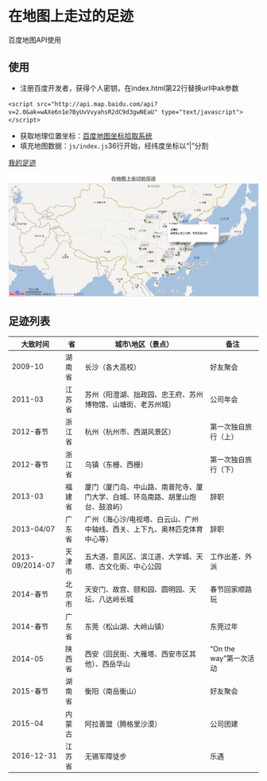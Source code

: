 # 在地图上走过的足迹

百度地图API使用

## 使用
+ 注册百度开发者，获得个人密钥，在index.html第22行替换url中ak参数
```
<script src="http://api.map.baidu.com/api?v=2.0&ak=wAXe6n1e7ByUvVvyahsR2dC9d3gwNEaU" type="text/javascript"></script>
```
+ 获取地理位置坐标：[百度地图坐标拾取系统](http://api.map.baidu.com/lbsapi/getpoint/index.html)
+ 填充地图数据：`js/index.js`36行开始，经纬度坐标以“|”分割

[我的足迹](http://duni.sinaapp.com/obj/zuji/)

![我的足迹](img/1.png)

## 足迹列表

|大致时间 |省      |城市\地区（景点）		|备注 			|
|---------|--------|----------------------------|-----------------------|
|2009-10  |湖南省  |长沙（各大高校）		|好友聚会		|
|2011-03  |江苏省  |苏州（阳澄湖、拙政园、忠王府、苏州博物馆、山塘街、老苏州城）| 公司年会 |
|2012-春节|浙江省  |杭州（杭州市、西湖风景区）|第一次独自旅行（上）|
|2012-春节|浙江省  |乌镇（东栅、西栅）	      |第一次独自旅行（下）|
|2013-03  |福建省  |厦门（厦门岛、中山路、南普陀寺、厦门大学、白城、环岛南路、胡里山炮台、鼓浪屿）|辞职|
|2013-04/07|广东省|广州（海心沙/电视塔、白云山、广州中轴线、西关、上下九、奥林匹克体育中心等）|辞职|
|2013-09/2014-07|天津市|五大道、意风区、滨江道、大学城、天塔、古文化街、中心公园|工作出差、外派|
|2014-春节|北京市|天安门、故宫、颐和园、圆明园、天坛、八达岭长城|春节回家顺路玩|
|2014-春节|广东省|东莞（松山湖、大岭山镇）|东莞过年|
|2014-05|陕西省|西安（回民街、大雁塔、西安市区其他）、西岳华山|“On the way”第一次活动|
|2015-春节|湖南省|衡阳（南岳衡山）|好友聚会|
|2015-04|内蒙古|阿拉善盟（腾格里沙漠）|公司团建|
|2016-12-31|江苏省|无锡军障徒步|乐遇|
